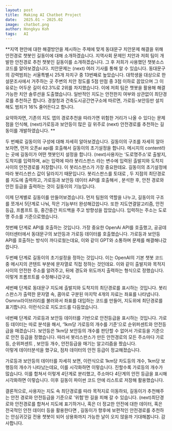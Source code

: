 ```yaml
---
layout: post
title:  Making AI Chatbot Project
date:   2025.01 ~ 2025.02
image:  chatbot.png
author: Hongkyu Koh
tags:   AI
---
```


**지역 현안에 대한 해결방안을 제시하는 주제에 맞게 동대문구 치안문제 해결을 위해 안전경로 챗봇인 길동이에 대해 소개하겠습니다. 지역사회 문제인 치안과 저희 팀이 개발한 안전경로 추천 챗봇인 길동이를 소개하겠습니다. 그 후 저희가 사용했던 챗봇소스 코드를 알아보겠습니다. 치안문제는 (next) 여러 기사를 통해 알 수 있습니다. 동대문구의 강력범죄는 서울특별시 25개 자치구 중 13번째로 높았습니다. 대학생을 대상으로 한 설문조사에서 거주하는 곳 주변의 치안 정도를 5점 만점 중 3점 이하로 꼽았으며 그 이유로는 어두운 길이 62.3%로 2위를 차지했습니다. 이에 저희 팀은 챗봇을 활용해 해결 가능한 치안 솔루션을 도출했습니다. 일반적인 지도는 안전한지 여부와 상관없이 최단경로를 추천하곤 합니다. 경찰청과 건축도시공간연구소에 따르면, 가로등-보안등만 설치해도 범죄가 16% 줄어든다고 합니다. 

요약하자면, 기존의 지도 앱의 경로추천을 따라가면 위험한 거리가 나올 수 있다는 문제점을 인식해, (next)가로등과 보안등이 많은 길 위주로 (next) 안전경로를 추천하는 길동이를 개발하였습니다. 
**

두 번째로 길동이의 구성에 대해 자세히 알아보겠습니다. 길동이의 구조를 자세히 알아보자면, 먼저 오픈ai api를 호출해서 길동이의 초기설정을 합니다. 메시지의 content라는 곳에 길동이가 어떤 챗봇인지 설정을 합니다. (next)사용자는 ‘도로명주소’로 출발지,도착지를 입력하며, ai는 입력에 따라 봇리스판스 라는 변수에 입력된 출발지와 도착지 사이의 안전경로를 저장합니다. 이 봇리스판스가 가장 중요한데요.  길동이의 초기설정에 따라 봇리스판스 값이 달라지기 때문입니다. 봇리스판스를 토대로 , 두 지점의 최단경로를 지도에 출력하고, 가로등과 보안등 데이터 API를 호출해서 , 분석한 후, 안전 경로와 안전 등급을 출력하는 것이 길동이의 기능입니다. 

이제 단계별로 길동이를 만들어보겠습니다. 먼저 팀원의 역할을 나누고, 길동이의 구조를 쪼개서 5단계로 나눠, 작은 기능부터 완성해갔씁니다. 또한 지도연결알고리즘, 안전등급, 프롬프트 등,  중간중간 피드백을 주고 방향성을 잡았습니다. 입력하는 주소는 도로명 주소를 기준으로했습니다.

첫번째 단계로 API를 호출하는 것입니다. 가장 중요한 OpenAi API를 호출했고, 공공데이터센터에서 동대문구의 보안등과 가로등 데이터를 호출했습니다. 
가로등과 보안등 API를 호출하는 방식이 까다로웠는데요, 이와 같이 GPT와 소통하며 문제를 해결해나갔씁니다. 

두번째 단계로 길동이의 초기설정을 정하는 것입니다. 이는 OpenAI의 기본 챗봇 코드 중 메시지의 콘텐트 부분에 문자열로 직접 정하는 것인데요. 이와 같이 출발지와 목적지 사이의 안전한 주소를 알려주고, 뒤에 경도와 위도까지 출력하는 형식으로 정했습니다. 
이렇게 프롬프트를 수정해나갔구요,

세번째 단계로 동대문구 지도에 출발지와 도착지의 최단경로를 표시하는 것입니다. 봇리스판스가 출력한 문자열 속, 콤마로 구분된 마지막 4개의 자료는 좌표를 나타냅니다. Osmnx라이브러리를 불러와서 좌표를 대입하는 코드를 만들어, 지도위에 최단경로를 표기합니다. 
이런식으로 지도코드를 다듬었습니다.

네번째 단계로 가로등과 보안등 데이터를 기반으로 안전등급을 표시하는 것입니다. 가로등 데이터는 따로 분석을 해서, ‘1km당 가로등의 개수를 기준’으로 순위퍼센트와 안전등급을 매겼습니다. 보안등은 1km당 보안등의 개수를 판단할 수 없어서 가로등을 기준으로 안전 등급을 정했습니다. 따라서 봇리스판스가 만든 안전경로의 모든 주소마다 가로등, 순위퍼센트 , 보안등 개수, 안전등급을 매기는 알고리즘을 짰습니다.  
이렇게 데이터분석을 했구요, 점차 데이터의 안전 등급이 정교해졌습니다. 

가로등과 보안등의 데이터를 자세히 보면, 이런식으로 1km당 차도등의 개수, 1km당 보행등의 개수가 나타났는데요, 이를 시각화하면 이렇습니다. 진할수록 가로등의 개수가 많습니다. 
이를 합쳐서 이렇게 4단계로 분리했고, 주소마다 4단계의 안전 등급을 표시해 시각화하면 이렇습니다. 이후 길동이 파이썬 코드 안에 리스트로 저장해 활용했습니다. 

결론적으로, 사용자는 지도 속 최단경로를 따라 목적지로 이동하되, 길동이가 추천해주는 안전 경로와 안전등급을 기준으로 '위험'한 길을 피해 갈 수 있습니다. (next)최단경로와 안전경로를 합쳐서 지도에 표기하거나, 혹은 더 정교한 안전에 대한 데이터, 혹은 전국적인 안전 데이터 등을 활용한다면 , 길동이가 향후에 보편적인 안전경로를 추천하는 안심귀갓길 전용 챗봇이 되어 상용화까지 가능한 날이 오지 않을까 기대해봅니다.
감사합니다. 
